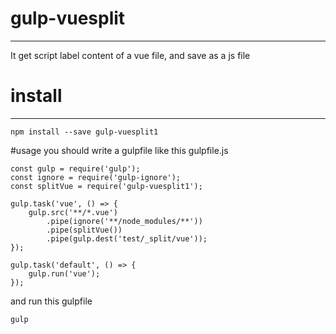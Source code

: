 # gulp-vuesplit
---
It get script label content of a vue file, and save as a js file

# install
---
```
npm install --save gulp-vuesplit1
```

#usage
you should write a gulpfile like this
gulpfile.js

```
const gulp = require('gulp');
const ignore = require('gulp-ignore');
const splitVue = require('gulp-vuesplit1');

gulp.task('vue', () => {
    gulp.src('**/*.vue')
        .pipe(ignore('**/node_modules/**'))
        .pipe(splitVue())
        .pipe(gulp.dest('test/_split/vue'));
});

gulp.task('default', () => {
    gulp.run('vue');
});
```
and run this gulpfile

```
gulp
```
